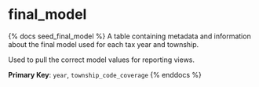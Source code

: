 # final_model

{% docs seed_final_model %}
A table containing metadata and information about the final model used for
each tax year and township.

Used to pull the correct model values for reporting views.

**Primary Key**: `year`, `township_code_coverage`
{% enddocs %}
